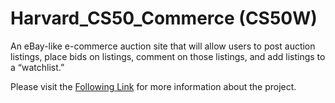 # Harvard_CS50_Commerce (CS50W)

An eBay-like e-commerce auction site that will allow users to post auction listings, place bids on listings, comment on those listings, and add listings to a “watchlist.”

Please visit the [Following Link](https://cs50.harvard.edu/web/2020/projects/2/commerce/) for more information about the project.

